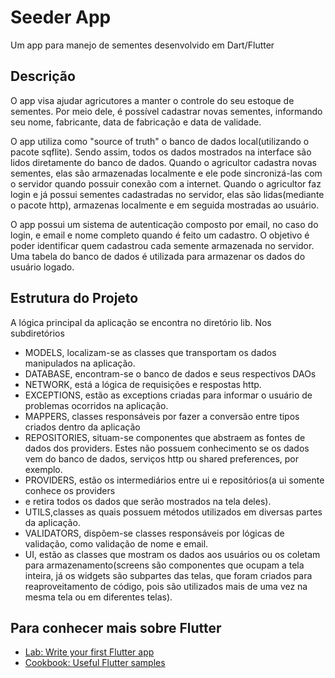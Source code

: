 # Seeder App

Um app para manejo de sementes desenvolvido em Dart/Flutter

## Descrição

O app visa ajudar agricutores a manter o controle do seu estoque
de sementes. Por meio dele, é possível cadastrar novas sementes, informando
seu nome, fabricante, data de fabricação e data de validade.

O app utiliza como "source of truth" o banco de dados local(utilizando o pacote sqflite).
Sendo assim, todos os dados mostrados na interface são lidos diretamente do banco de dados. Quando 
o agricultor cadastra novas sementes, elas são armazenadas localmente e ele pode sincronizá-las com o servidor 
quando possuir conexão com a internet. Quando o agricultor faz login e já possui sementes cadastradas
no servidor, elas são lidas(mediante o pacote http), armazenas localmente e em seguida mostradas ao usuário. 

O app possui um sistema de autenticação composto por email, no caso do login, e email e nome completo quando 
é feito um cadastro. O objetivo é poder identificar quem cadastrou cada semente armazenada no servidor. Uma tabela
do banco de dados é utilizada para armazenar os dados do usuário logado. 

## Estrutura do Projeto

A lógica principal da aplicação se encontra no diretório lib. Nos subdiretórios

- MODELS, localizam-se as classes que transportam os dados manipulados na aplicação.
- DATABASE, encontram-se o banco de dados e seus respectivos DAOs
- NETWORK, está a lógica de requisições e respostas http.
- EXCEPTIONS, estão as exceptions criadas para informar o usuário de problemas ocorridos na aplicação.
- MAPPERS, classes responsáveis por fazer a conversão entre tipos criados dentro da aplicação
- REPOSITORIES, situam-se componentes que abstraem as fontes de dados dos providers.
    Estes não possuem conhecimento se os dados vem do banco de dados, serviços http ou shared preferences, por exemplo.
- PROVIDERS, estão os intermediários entre ui  e repositórios(a ui somente conhece os providers
- e retira todos os dados que serão mostrados na tela deles).
- UTILS,classes as quais possuem métodos utilizados em diversas partes da aplicação.
- VALIDATORS, dispõem-se classes responsáveis por lógicas de validação, como validação de nome e email.
- UI, estão as classes que mostram os dados aos usuários ou os coletam para armazenamento(screens são componentes que ocupam a tela inteira,
já os widgets são subpartes das telas, que foram criados para reaproveitamento de código, pois são utilizados mais de uma vez na mesma tela
ou em diferentes telas).

## Para conhecer mais sobre Flutter
- [Lab: Write your first Flutter app](https://flutter.dev/docs/get-started/codelab)
- [Cookbook: Useful Flutter samples](https://flutter.dev/docs/cookbook)

